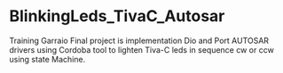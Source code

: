 # BlinkingLeds_TivaC_Autosar
Training Garraio Final project is implementation Dio and Port AUTOSAR drivers using Cordoba tool to lighten Tiva-C leds in sequence cw or ccw using state Machine.
